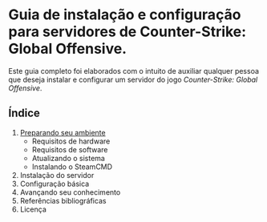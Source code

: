 # Guia de instalação e configuração para servidores de Counter-Strike: Global Offensive.

Este guia completo foi elaborados com o intuito de auxiliar qualquer pessoa que deseja instalar e configurar um servidor do jogo *Counter-Strike: Global Offensive*.

## Índice

1. [Preparando seu ambiente](https://github.com/irvinglucas/csgo-server-guide/blob/master/environment.md)
    - Requisitos de hardware
    - Requisitos de software
    - Atualizando o sistema
    - Instalando o SteamCMD
2. Instalação do servidor
3. Configuração básica
4. Avançando seu conhecimento
5. Referências bibliográficas
6. Licença